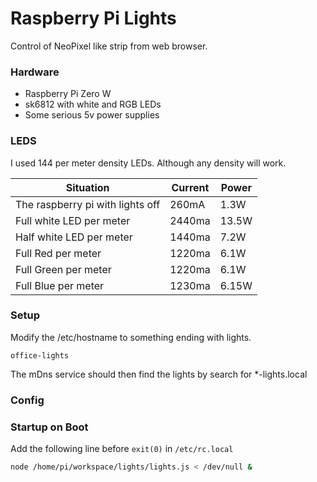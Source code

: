 # Raspberry Pi Lights
Control of NeoPixel like strip from web browser.

### Hardware

* Raspberry Pi Zero W
* sk6812 with white and RGB LEDs
* Some serious 5v power supplies

### LEDS
I used 144 per meter density LEDs. Although any density will work. 


| Situation | Current | Power |
|-----------|---------|--------|
| The raspberry pi with lights off | 260mA | 1.3W |
| Full white LED per meter | 2440ma | 13.5W |
| Half white LED per meter | 1440ma | 7.2W |
| Full Red per meter | 1220ma | 6.1W |
| Full Green per meter | 1220ma | 6.1W |
| Full Blue per meter | 1230ma | 6.15W |




### Setup

Modify the /etc/hostname to something ending with lights.
```
office-lights
```

The mDns service should then find the lights by search for *-lights.local

### Config


### Startup on Boot
Add the following line before ```exit(0)``` in ```/etc/rc.local```

```bash
node /home/pi/workspace/lights/lights.js < /dev/null &
```
